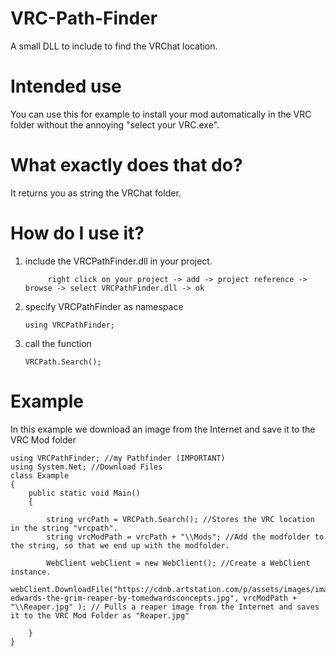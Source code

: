 # VRC-Path-Finder
A small DLL to include to find the VRChat location.

# Intended use
You can use this for example to install your mod automatically in the VRC folder without the annoying "select your VRC.exe".

# What exactly does that do?
It returns you as string the VRChat folder.

# How do I use it?
1. include the VRCPathFinder.dll in your project.

            right click on your project -> add -> project reference -> browse -> select VRCPathFinder.dll -> ok
            
2. specify VRCPathFinder as namespace
            
       using VRCPathFinder;
3. call the function

       VRCPath.Search();
      
# Example
In this example we download an image from the Internet and save it to the VRC Mod folder

    using VRCPathFinder; //my Pathfinder (IMPORTANT)
    using System.Net; //Download Files
    class Example
    {
        public static void Main()
        {

            string vrcPath = VRCPath.Search(); //Stores the VRC location in the string "vrcpath".
            string vrcModPath = vrcPath + "\\Mods"; //Add the modfolder to the string, so that we end up with the modfolder.

            WebClient webClient = new WebClient(); //Create a WebClient instance.
            webClient.DownloadFile("https://cdnb.artstation.com/p/assets/images/images/000/115/039/large/tom-edwards-the-grim-reaper-by-tomedwardsconcepts.jpg", vrcModPath + "\\Reaper.jpg" ); // Pulls a reaper image from the Internet and saves it to the VRC Mod Folder as "Reaper.jpg"

        }
    }
